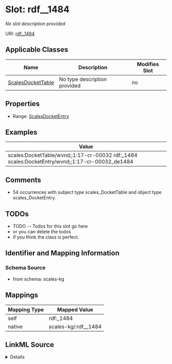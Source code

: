 

# Slot: rdf__1484


_No slot description provided_





URI: [rdf:_1484](http://www.w3.org/1999/02/22-rdf-syntax-ns#_1484)



<!-- no inheritance hierarchy -->





## Applicable Classes

| Name | Description | Modifies Slot |
| --- | --- | --- |
| [ScalesDocketTable](../classes/ScalesDocketTable.md) | No type description provided |  no  |







## Properties

* Range: [ScalesDocketEntry](../classes/ScalesDocketEntry.md)






## Examples

| Value |
| --- |
| scales:DocketTable/wvnd;;1:17-cr-00032 rdf:_1484 scales:DocketEntry/wvnd;;1:17-cr-00032_de1484 |

## Comments

* 54 occurrences with subject type scales_DocketTable and object type scales_DocketEntry.

## TODOs

* TODO -- Todos for this slot go here
* or you can delete the todos
* if you think the class is perfect.

## Identifier and Mapping Information







### Schema Source


* from schema: scales-kg




## Mappings

| Mapping Type | Mapped Value |
| ---  | ---  |
| self | rdf:_1484 |
| native | scales-kg/:rdf__1484 |




## LinkML Source

<details>
```yaml
name: rdf__1484
description: No slot description provided
todos:
- TODO -- Todos for this slot go here
- or you can delete the todos
- if you think the class is perfect.
comments:
- 54 occurrences with subject type scales_DocketTable and object type scales_DocketEntry.
examples:
- value: scales:DocketTable/wvnd;;1:17-cr-00032 rdf:_1484 scales:DocketEntry/wvnd;;1:17-cr-00032_de1484
from_schema: scales-kg
rank: 1000
slot_uri: rdf:_1484
alias: rdf__1484
domain_of:
- scales_DocketTable
range: scales_DocketEntry

```
</details>